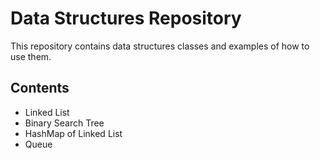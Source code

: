 # Data Structures Repository
This repository contains data structures classes and examples of how to use them.

## Contents
- Linked List
- Binary Search Tree
- HashMap of Linked List
- Queue
